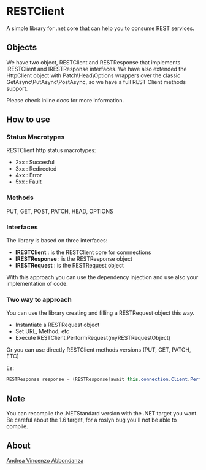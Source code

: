 # RESTClient
A simple library for .net core that can help you to consume REST services.

## Objects
We have two object, RESTClient and RESTResponse that implements IRESTClient and IRESTResponse interfaces.
We have also extended the HttpClient object with Patch\Head\Options wrappers over the classic GetAsync\PutAsync\PostAsync, so we have a full REST Client methods support.

Please check inline docs for more information.

## How to use

### Status Macrotypes
RESTClient http status macrotypes:
- 2xx : Succesful
- 3xx : Redirected
- 4xx : Error 
- 5xx : Fault 

### Methods
PUT, GET, POST, PATCH, HEAD, OPTIONS

### Interfaces
The library is based on three interfaces:
- __IRESTClient__ : is the RESTClient core for connnections
- __IRESTResponse__ : is the RESTResponse object
- __IRESTRequest__ : is the RESTRequest object

With this approach you can use the dependency injection and use also your implementation of code.

### Two way to approach
You can use the library creating and filling a RESTRequest object this way.

- Instantiate a RESTRequest object
- Set URL, Method, etc
- Execute RESTClient.PerformRequest(myRESTRequestObject)

Or you can use directly RESTClient methods versions (PUT, GET, PATCH, ETC)

Es: 
````C#
RESTResponse response = (RESTResponse)await this.connection.Client.PerformGetRequestAsync(this.connection.ApiHost + "2/categories", queryAargs, headers);
````

## Note
You can recompile the .NETStandard version with the .NET target you want. Be careful about the 1.6 target, for a roslyn bug you'll not be able to compile.


## About
[Andrea Vincenzo Abbondanza](http://www.andrewdev.eu)
